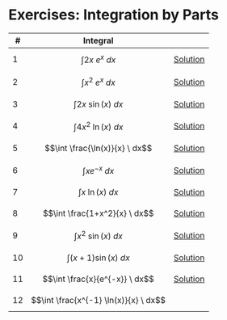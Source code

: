 # Exercises: Integration by Parts

| # | Integral | |
|--|--|--|
| 1 | $$\int 2x \ e^x \ dx$$ | [Solution](https://github.com/damianc/math-notes/blob/master/_excercises/integrals/int-by-parts/ex-1.md) |
| 2 | $$\int x^2 \ e^x \ dx$$ | [Solution](https://github.com/damianc/math-notes/blob/master/_excercises/integrals/int-by-parts/ex-2.md) |
| 3 | $$\int 2x \ \sin(x) \ dx$$ | [Solution](https://github.com/damianc/math-notes/blob/master/_excercises/integrals/int-by-parts/ex-3.md) |
| 4 | $$\int 4x^2 \ \ln(x) \ dx$$ | [Solution](https://github.com/damianc/math-notes/blob/master/_excercises/integrals/int-by-parts/ex-4.md) |
| 5 | $$\int \frac{\ln(x)}{x} \ dx$$ | [Solution](https://github.com/damianc/math-notes/blob/master/_excercises/integrals/int-by-parts/ex-5.md) |
| 6 | $$\int xe^{-x} \ dx$$ | [Solution](https://github.com/damianc/math-notes/blob/master/_excercises/integrals/int-by-parts/ex-6.md) |
| 7 | $$\int x \ \ln(x) \ dx$$ | [Solution](https://github.com/damianc/math-notes/blob/master/_excercises/integrals/int-by-parts/ex-7.md) |
| 8 | $$\int \frac{1+x^2}{x} \ dx$$ | [Solution](https://github.com/damianc/math-notes/blob/master/_excercises/integrals/int-by-parts/ex-8.md) |
| 9 | $$\int x^2 \ \sin(x) \ dx$$ | [Solution](https://github.com/damianc/math-notes/blob/master/_excercises/integrals/int-by-parts/ex-9.md) |
| 10 | $$\int (x+1)\sin(x) \ dx$$ | [Solution](https://github.com/damianc/math-notes/blob/master/_excercises/integrals/int-by-parts/ex-10.md) |
| 11 | $$\int \frac{x}{e^{-x}} \ dx$$ | [Solution](https://github.com/damianc/math-notes/blob/master/_excercises/integrals/int-by-parts/ex-11.md) |
| 12 | $$\int \frac{x^{-1} \ln(x)}{x} \ dx$$ | |
